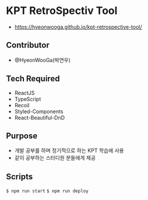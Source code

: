 # KPT RetroSpectiv Tool

- https://hyeonwooga.github.io/kpt-retrospective-tool/

## Contributor

- @HyeonWooGa(박연우)

## Tech Required

- ReactJS
- TypeScript
- Recoil
- Styled-Components
- React-Beautiful-DnD

## Purpose

- 개발 공부를 하며 정기적으로 하는 KPT 학습에 사용
- 같이 공부하는 스터디원 분들에게 제공

## Scripts

`$ npm run start`
`$ npm run deploy`
